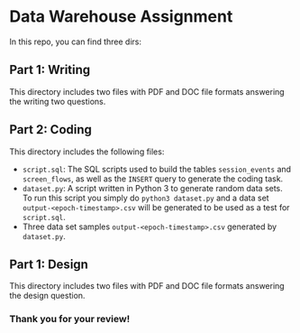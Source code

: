 # Data Warehouse Assignment

In this repo, you can find three dirs:

## Part 1: Writing
This directory includes two files with PDF and DOC file formats answering the writing two questions.

## Part 2: Coding
This directory includes the following files:
- `script.sql`: The SQL scripts used to build the tables `session_events` and `screen_flows`, as well as the `INSERT` query to generate the coding task.
- `dataset.py`: A script written in Python 3 to generate random data sets. To run this script you simply do `python3 dataset.py` and a data set `output-<epoch-timestamp>.csv` will be generated to be used as a test for `script.sql`.
- Three data set samples `output-<epoch-timestamp>.csv` generated by `dataset.py`.

## Part 1: Design
This directory includes two files with PDF and DOC file formats answering the design question.

### Thank you for your review!

